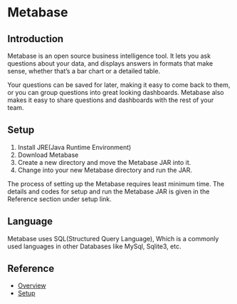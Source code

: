 # Metabase

## Introduction
Metabase is an open source business intelligence tool. It lets you ask questions about your data, and displays answers in formats that make sense, whether that’s a bar chart or a detailed table.

Your questions can be saved for later, making it easy to come back to them, or you can group questions into great looking dashboards. Metabase also makes it easy to share questions and dashboards with the rest of your team.

## Setup
1. Install JRE(Java Runtime Environment)
2. Download Metabase 
3. Create a new directory and move the Metabase JAR into it.
4. Change into your new Metabase directory and run the JAR.

The process of setting up the Metabase requires least minimum time. The details and codes for setup and run the Metabase JAR is given in the Reference section under setup link.

## Language
Metabase uses SQL(Structured Query Language), Which is a commonly used languages in other Databases like MySql, Sqlite3, etc.

## Reference
* [Overview](https://www.metabase.com/docs/latest/users-guide/01-what-is-metabase.html)
* [Setup](https://www.metabase.com/docs/latest/operations-guide/running-the-metabase-jar-file.html)
